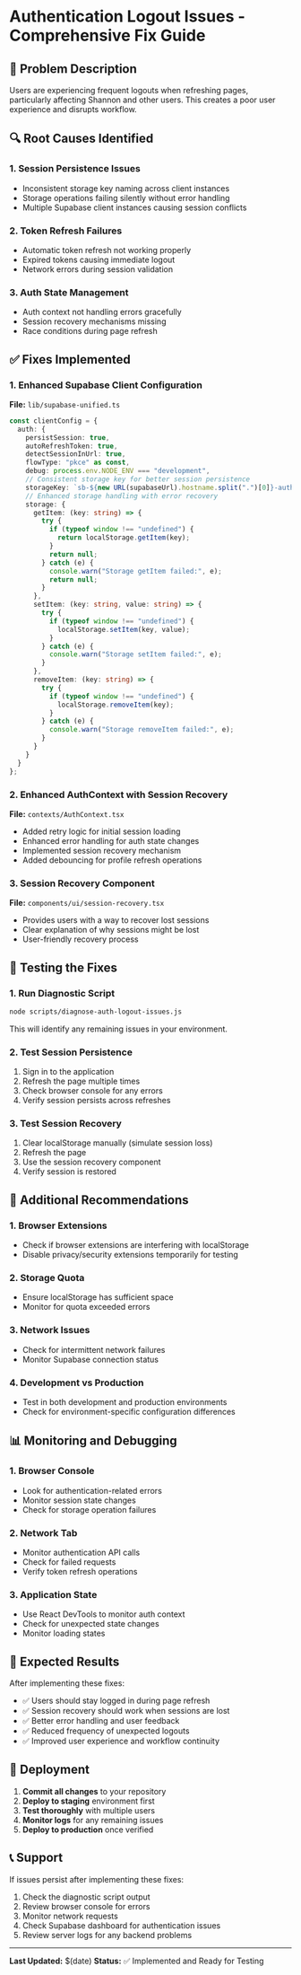 # Authentication Logout Issues - Comprehensive Fix Guide

## 🚨 **Problem Description**

Users are experiencing frequent logouts when refreshing pages, particularly affecting Shannon and other users. This creates a poor user experience and disrupts workflow.

## 🔍 **Root Causes Identified**

### 1. **Session Persistence Issues**
- Inconsistent storage key naming across client instances
- Storage operations failing silently without error handling
- Multiple Supabase client instances causing session conflicts

### 2. **Token Refresh Failures**
- Automatic token refresh not working properly
- Expired tokens causing immediate logout
- Network errors during session validation

### 3. **Auth State Management**
- Auth context not handling errors gracefully
- Session recovery mechanisms missing
- Race conditions during page refresh

## ✅ **Fixes Implemented**

### 1. **Enhanced Supabase Client Configuration**

**File:** `lib/supabase-unified.ts`

```typescript
const clientConfig = {
  auth: {
    persistSession: true,
    autoRefreshToken: true,
    detectSessionInUrl: true,
    flowType: "pkce" as const,
    debug: process.env.NODE_ENV === "development",
    // Consistent storage key for better session persistence
    storageKey: `sb-${new URL(supabaseUrl).hostname.split(".")[0]}-auth-token`,
    // Enhanced storage handling with error recovery
    storage: {
      getItem: (key: string) => {
        try {
          if (typeof window !== "undefined") {
            return localStorage.getItem(key);
          }
          return null;
        } catch (e) {
          console.warn("Storage getItem failed:", e);
          return null;
        }
      },
      setItem: (key: string, value: string) => {
        try {
          if (typeof window !== "undefined") {
            localStorage.setItem(key, value);
          }
        } catch (e) {
          console.warn("Storage setItem failed:", e);
        }
      },
      removeItem: (key: string) => {
        try {
          if (typeof window !== "undefined") {
            localStorage.removeItem(key);
          }
        } catch (e) {
          console.warn("Storage removeItem failed:", e);
        }
      }
    }
  }
};
```

### 2. **Enhanced AuthContext with Session Recovery**

**File:** `contexts/AuthContext.tsx`

- Added retry logic for initial session loading
- Enhanced error handling for auth state changes
- Implemented session recovery mechanism
- Added debouncing for profile refresh operations

### 3. **Session Recovery Component**

**File:** `components/ui/session-recovery.tsx`

- Provides users with a way to recover lost sessions
- Clear explanation of why sessions might be lost
- User-friendly recovery process

## 🧪 **Testing the Fixes**

### 1. **Run Diagnostic Script**

```bash
node scripts/diagnose-auth-logout-issues.js
```

This will identify any remaining issues in your environment.

### 2. **Test Session Persistence**

1. Sign in to the application
2. Refresh the page multiple times
3. Check browser console for any errors
4. Verify session persists across refreshes

### 3. **Test Session Recovery**

1. Clear localStorage manually (simulate session loss)
2. Refresh the page
3. Use the session recovery component
4. Verify session is restored

## 🔧 **Additional Recommendations**

### 1. **Browser Extensions**
- Check if browser extensions are interfering with localStorage
- Disable privacy/security extensions temporarily for testing

### 2. **Storage Quota**
- Ensure localStorage has sufficient space
- Monitor for quota exceeded errors

### 3. **Network Issues**
- Check for intermittent network failures
- Monitor Supabase connection status

### 4. **Development vs Production**
- Test in both development and production environments
- Check for environment-specific configuration differences

## 📊 **Monitoring and Debugging**

### 1. **Browser Console**
- Look for authentication-related errors
- Monitor session state changes
- Check for storage operation failures

### 2. **Network Tab**
- Monitor authentication API calls
- Check for failed requests
- Verify token refresh operations

### 3. **Application State**
- Use React DevTools to monitor auth context
- Check for unexpected state changes
- Monitor loading states

## 🎯 **Expected Results**

After implementing these fixes:

- ✅ Users should stay logged in during page refresh
- ✅ Session recovery should work when sessions are lost
- ✅ Better error handling and user feedback
- ✅ Reduced frequency of unexpected logouts
- ✅ Improved user experience and workflow continuity

## 🚀 **Deployment**

1. **Commit all changes** to your repository
2. **Deploy to staging** environment first
3. **Test thoroughly** with multiple users
4. **Monitor logs** for any remaining issues
5. **Deploy to production** once verified

## 📞 **Support**

If issues persist after implementing these fixes:

1. Check the diagnostic script output
2. Review browser console for errors
3. Monitor network requests
4. Check Supabase dashboard for authentication issues
5. Review server logs for any backend problems

---

**Last Updated:** $(date)
**Status:** ✅ Implemented and Ready for Testing
